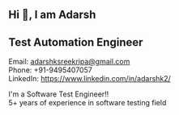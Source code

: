 ## Hi 👋, I am Adarsh
## Test Automation Engineer

Email: adarshksreekripa@gmail.com  
Phone: +91-9495407057  
LinkedIn: https://www.linkedin.com/in/adarshk2/  

I'm a Software Test Engineer!!  
5+ years of experience in software testing field
  

  


<!--
**Adarsh409/Adarsh409** is a ✨ _special_ ✨ repository because its `README.md` (this file) appears on your GitHub profile.

Here are some ideas to get you started:

- 🔭 I’m currently working on ...
- 🌱 I’m currently learning ...
- 👯 I’m looking to collaborate on ...
- 🤔 I’m looking for help with ...
- 💬 Ask me about ...
- 📫 How to reach me: ...
- 😄 Pronouns: ...
- ⚡ Fun fact: ...
-->
